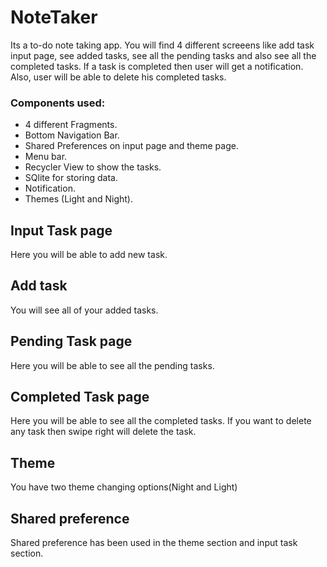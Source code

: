 # NoteTaker
Its a to-do note taking app. You will find 4 different screeens like add task input page, see added tasks, see all the pending tasks and also see all the completed tasks. If a task is completed then user will get a notification. Also, user will be able to delete his completed tasks.
### Components used:
  - 4 different Fragments.
  - Bottom Navigation Bar.
  - Shared Preferences on input page and theme page.
  - Menu bar.
  - Recycler View to show the tasks.
  - SQlite for storing data.
  - Notification.
  - Themes (Light and Night).
  
## Input Task page
  Here you will be able to add new task.
## Add task
  You will see all of your added tasks.
## Pending Task page
  Here you will be able to see all the pending tasks.
## Completed Task page
  Here you will be able to see all the completed tasks.
  If you want to delete any task then swipe right will delete the task.
## Theme
  You have two theme changing options(Night and Light)
## Shared preference
  Shared preference has been used in the theme section and input task section.
